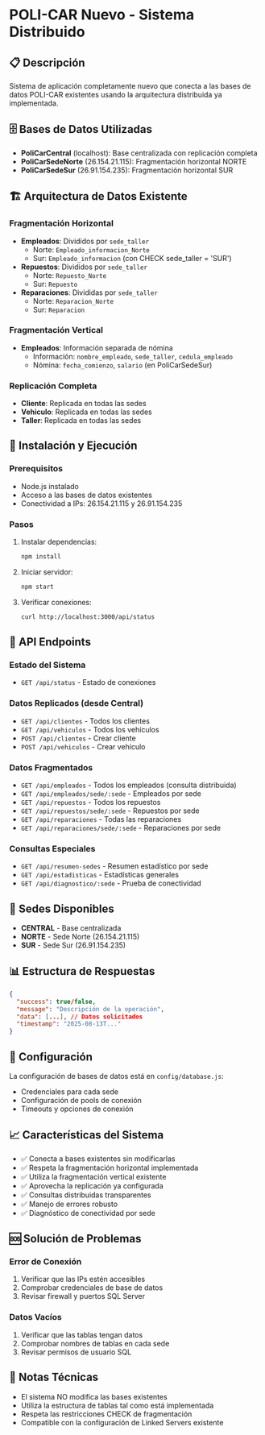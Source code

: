 # POLI-CAR Nuevo - Sistema Distribuido

## 📋 Descripción
Sistema de aplicación completamente nuevo que conecta a las bases de datos POLI-CAR existentes usando la arquitectura distribuida ya implementada.

## 🗄️ Bases de Datos Utilizadas
- **PoliCarCentral** (localhost): Base centralizada con replicación completa
- **PoliCarSedeNorte** (26.154.21.115): Fragmentación horizontal NORTE
- **PoliCarSedeSur** (26.91.154.235): Fragmentación horizontal SUR

## 🏗️ Arquitectura de Datos Existente

### Fragmentación Horizontal
- **Empleados**: Divididos por `sede_taller`
  - Norte: `Empleado_informacion_Norte`
  - Sur: `Empleado_informacion` (con CHECK sede_taller = 'SUR')
- **Repuestos**: Divididos por `sede_taller`
  - Norte: `Repuesto_Norte`
  - Sur: `Repuesto`
- **Reparaciones**: Divididas por `sede_taller`
  - Norte: `Reparacion_Norte`
  - Sur: `Reparacion`

### Fragmentación Vertical
- **Empleados**: Información separada de nómina
  - Información: `nombre_empleado`, `sede_taller`, `cedula_empleado`
  - Nómina: `fecha_comienzo`, `salario` (en PoliCarSedeSur)

### Replicación Completa
- **Cliente**: Replicada en todas las sedes
- **Vehiculo**: Replicada en todas las sedes
- **Taller**: Replicada en todas las sedes

## 🚀 Instalación y Ejecución

### Prerequisitos
- Node.js instalado
- Acceso a las bases de datos existentes
- Conectividad a IPs: 26.154.21.115 y 26.91.154.235

### Pasos
1. Instalar dependencias:
   ```bash
   npm install
   ```

2. Iniciar servidor:
   ```bash
   npm start
   ```

3. Verificar conexiones:
   ```bash
   curl http://localhost:3000/api/status
   ```

## 🔗 API Endpoints

### Estado del Sistema
- `GET /api/status` - Estado de conexiones

### Datos Replicados (desde Central)
- `GET /api/clientes` - Todos los clientes
- `GET /api/vehiculos` - Todos los vehículos
- `POST /api/clientes` - Crear cliente
- `POST /api/vehiculos` - Crear vehículo

### Datos Fragmentados
- `GET /api/empleados` - Todos los empleados (consulta distribuida)
- `GET /api/empleados/sede/:sede` - Empleados por sede
- `GET /api/repuestos` - Todos los repuestos
- `GET /api/repuestos/sede/:sede` - Repuestos por sede
- `GET /api/reparaciones` - Todas las reparaciones
- `GET /api/reparaciones/sede/:sede` - Reparaciones por sede

### Consultas Especiales
- `GET /api/resumen-sedes` - Resumen estadístico por sede
- `GET /api/estadisticas` - Estadísticas generales
- `GET /api/diagnostico/:sede` - Prueba de conectividad

## 🎯 Sedes Disponibles
- **CENTRAL** - Base centralizada
- **NORTE** - Sede Norte (26.154.21.115)
- **SUR** - Sede Sur (26.91.154.235)

## 📊 Estructura de Respuestas
```json
{
  "success": true/false,
  "message": "Descripción de la operación",
  "data": [...], // Datos solicitados
  "timestamp": "2025-08-13T..."
}
```

## 🔧 Configuración
La configuración de bases de datos está en `config/database.js`:
- Credenciales para cada sede
- Configuración de pools de conexión
- Timeouts y opciones de conexión

## 📈 Características del Sistema
- ✅ Conecta a bases existentes sin modificarlas
- ✅ Respeta la fragmentación horizontal implementada
- ✅ Utiliza la fragmentación vertical existente
- ✅ Aprovecha la replicación ya configurada
- ✅ Consultas distribuidas transparentes
- ✅ Manejo de errores robusto
- ✅ Diagnóstico de conectividad por sede

## 🆘 Solución de Problemas

### Error de Conexión
1. Verificar que las IPs estén accesibles
2. Comprobar credenciales de base de datos
3. Revisar firewall y puertos SQL Server

### Datos Vacíos
1. Verificar que las tablas tengan datos
2. Comprobar nombres de tablas en cada sede
3. Revisar permisos de usuario SQL

## 📝 Notas Técnicas
- El sistema NO modifica las bases existentes
- Utiliza la estructura de tablas tal como está implementada
- Respeta las restricciones CHECK de fragmentación
- Compatible con la configuración de Linked Servers existente
